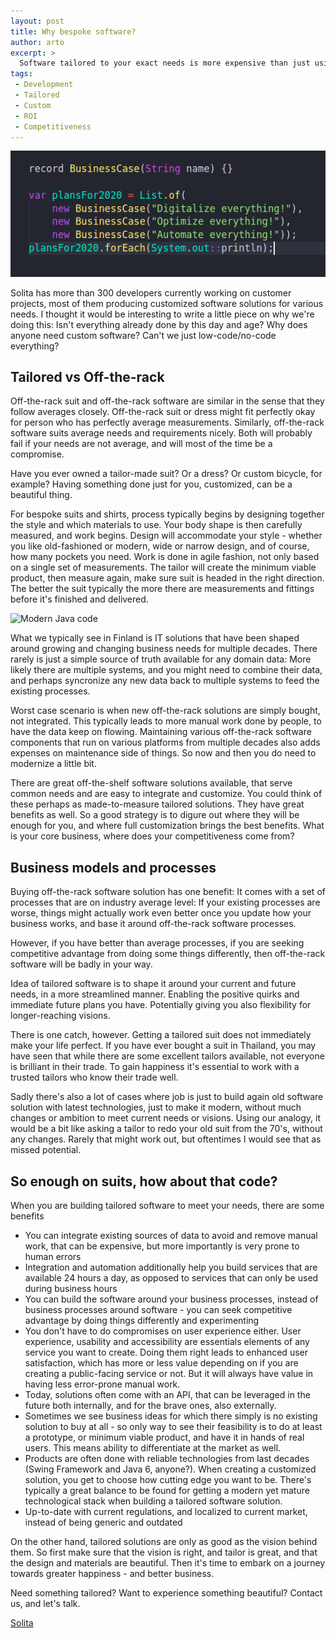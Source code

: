 ```yaml
---
layout: post
title: Why bespoke software?
author: arto
excerpt: >
  Software tailored to your exact needs is more expensive than just using a generic product. Why do that?
tags:
 - Development
 - Tailored
 - Custom
 - ROI
 - Competitiveness
---
```


![Modern Java code](/img/bespoke_software/java15.png)

Solita has more than 300 developers currently working on customer projects, most of them producing customized software solutions for various needs. I thought it would be interesting to write a little piece on why we're doing this: Isn't everything already done by this day and age? Why does anyone need custom software? Can't we just low-code/no-code everything?

## Tailored vs Off-the-rack

Off-the-rack suit and off-the-rack software are similar in the sense that they follow averages closely. Off-the-rack suit or dress might fit perfectly okay for person who has perfectly average measurements. Similarly, off-the-rack software suits average needs and requirements nicely. Both will probably fail if your needs are not average, and will most of the time be a compromise.

Have you ever owned a tailor-made suit? Or a dress? Or custom bicycle, for example? Having something done just for you, customized, can be a beautiful thing.

For bespoke suits and shirts, process typically begins by designing together the style and which materials to use. Your body shape is then carefully measured, and work begins. Design will accommodate your style - whether you like old-fashioned or modern, wide or narrow design, and of course, how many pockets you need. Work is done in agile fashion, not only based on a single set of measurements. The tailor will create the minimum viable product, then measure again, make sure suit is headed in the right direction. The better the suit typically the more there are measurements and fittings before it's finished and delivered.

![Modern Java code](/img/bespoke_software/suit_detail.jpg)

What we typically see in Finland is IT solutions that have been shaped around growing and changing business needs for multiple decades. There rarely is just a simple source of truth available for any domain data: More likely there are multiple systems, and you might need to combine their data, and perhaps syncronize any new data back to multiple systems to feed the existing processes.

Worst case scenario is when new off-the-rack solutions are simply bought, not integrated. This typically leads to more manual work done by people, to have the data keep on flowing. Maintaining various off-the-rack software components that run on various platforms from multiple decades also adds expenses on maintenance side of things. So now and then you do need to modernize a little bit.

There are great off-the-shelf software solutions available, that serve common needs and are easy  to integrate and customize. You could think of these perhaps as made-to-measure tailored solutions. They have great benefits as well. So a good strategy is to digure out where they will be enough for you, and where full customization brings the best benefits. What is your core business, where does your competitiveness come from?

## Business models and processes

Buying off-the-rack software solution has one benefit: It comes with a set of processes that are on industry average level: If your existing processes are worse, things might actually work even better once you update how your business works, and base it around off-the-rack software processes.

However, if you have better than average processes, if you are seeking competitive advantage from doing some things differently, then off-the-rack software will be badly in your way.

Idea of tailored software is to shape it around your current and future needs, in a more streamlined manner. Enabling the positive quirks and immediate future plans you have. Potentially giving you also flexibility for longer-reaching visions. 

There is one catch, however. Getting a tailored suit does not immediately make your life perfect. If you have ever bought a suit in Thailand, you may have seen that while there are some excellent tailors available, not everyone is brilliant in their trade. To gain happiness it's essential to work with a trusted tailors who know their trade well. 

Sadly there's also a lot of cases where job is just to build again old software solution with latest technologies, just to make it modern, without much changes or ambition to meet current needs or visions. Using our analogy, it would be a bit like asking a tailor to redo your old suit from the 70's, without any changes. Rarely that might work out, but oftentimes I would see that as missed potential.

## So enough on suits, how about that code?

When you are building tailored software to meet your needs, there are some benefits

- You can integrate existing sources of data to avoid and remove manual work, that can be expensive, but more importantly is very prone to human errors
- Integration and automation additionally help you build services that are available 24 hours a day, as opposed to services that can only be used during business hours 
- You can build the software around your business processes, instead of business processes around software - you can seek competitive advantage by doing things differently and experimenting
- You don't have to do compromises on user experience either. User experience, usability and accessibility are essentials elements of any service you want to create. Doing them right leads to enhanced user satisfaction, which has more or less value depending on if you are creating a public-facing service or not. But it will always have value in having less error-prone manual work.
- Today, solutions often come with an API, that can be leveraged in the future both internally, and for the brave ones, also externally.
- Sometimes we see business ideas for which there simply is no existing solution to buy at all - so only way to see their feasibility is to do at least a prototype, or minimum viable product, and have it in hands of real users. This means ability to differentiate at the market as well.
- Products are often done with reliable technologies from last decades (Swing Framework and Java 6, anyone?). When creating a customized solution, you get to choose how cutting edge you want to be. There's typically a great balance to be found for getting a modern yet mature technological stack when building a tailored software solution.
- Up-to-date with current regulations, and localized to current market, instead of being generic and outdated

On the other hand, tailored solutions are only as good as the vision behind them. So first make sure that the vision is right, and tailor is great, and that the design and materials are beautiful. Then it's time to embark on a journey towards greater happiness - and better business.

Need something tailored? Want to experience something beautiful? Contact us, and let's talk.


[Solita](https://www.solita.fi/en/company/#contact)









